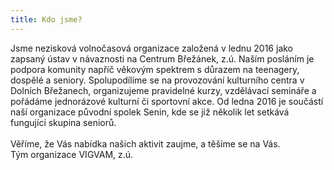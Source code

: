```yaml
---
title: Kdo jsme?
---
```

Jsme nezisková volnočasová organizace založená v lednu 2016 jako zapsaný ústav v návaznosti na Centrum Břežánek, z.ú. Naším posláním je podpora komunity napříč věkovým spektrem s důrazem na teenagery, dospělé a seniory. Spolupodílíme se na provozování kulturního centra v Dolních Břežanech, organizujeme pravidelné kurzy, vzdělávací semináře a pořádáme jednorázové kulturní či sportovní akce. Od ledna 2016 je součástí naší organizace původní spolek Senin, kde se již několik let setkává fungující skupina seniorů.\
\
Věříme, že Vás nabídka našich aktivit zaujme, a těšíme se na Vás.\
Tým organizace VIGVAM, z.ú.
